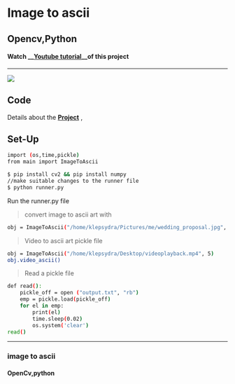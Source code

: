 # Image to ascii
## Opencv,Python 

#### Watch __[Youtube tutorial](https://www.youtube.com/watch?v=o50QiZeNFH8)__of this project

___
<img src="https://i9.ytimg.com/vi/o50QiZeNFH8/maxresdefault.jpg?time=1606501500000&sqp=CPyIhf4F&rs=AOn4CLCAf3bC4m8eJxgcqkZr5GodEoyGHw" >



## Code

Details about the __[Project](https://github.com/AJITH-klepsydra/Image_To_Ascii_Art/)__ ,

## Set-Up
```bash
import (os,time,pickle)
from main import ImageToAscii
```
```bash
$ pip install cv2 && pip install numpy
//make suitable changes to the runner file
$ python runner.py
```

Run the runner.py file
>convert image to ascii art with

```bash
obj = ImageToAscii("/home/klepsydra/Pictures/me/wedding_proposal.jpg", 4)

```
> Video to ascii art pickle file
```bash
obj = ImageToAscii("/home/klepsydra/Desktop/videoplayback.mp4", 5)
obj.video_ascii()

```
> Read a pickle file
```bash
def read():
	pickle_off = open ("output.txt", "rb")
	emp = pickle.load(pickle_off)
	for el in emp:
		print(el)
		time.sleep(0.02)
		os.system('clear')
read()
```
---

### image to ascii 

#### OpenCv,python
